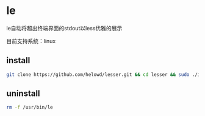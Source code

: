 # le
le自动将超出终端界面的stdout以less优雅的展示  

目前支持系统：linux

## install
```bash
git clone https://github.com/helowd/lesser.git && cd lesser && sudo ./install.sh
```

## uninstall
```bash
rm -f /usr/bin/le
```
